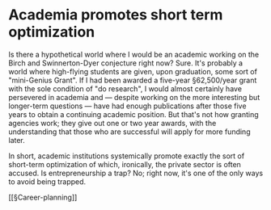 # Academia promotes short term optimization
Is there a hypothetical world where I would be an academic working on the Birch and Swinnerton-Dyer conjecture right now? Sure. It's probably a world where high-flying students are given, upon graduation, some sort of "mini-Genius Grant". If I had been awarded a five-year §62,500/year grant with the sole condition of "do research", I would almost certainly have persevered in academia and — despite working on the more interesting but longer-term questions — have had enough publications after those five years to obtain a continuing academic position. But that's not how granting agencies work; they give out one or two year awards, with the understanding that those who are successful will apply for more funding later.

In short, academic institutions systemically promote exactly the sort of short-term optimization of which, ironically, the private sector is often accused. Is entrepreneurship a trap? No; right now, it's one of the only ways to avoid being trapped.

[[§Career-planning]]

<!-- #Life -->

<!-- {BearID:13F9D332-ECAB-4A0B-970C-4D9B90205679-15756-000013032C11C747} -->
